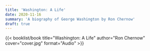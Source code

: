 ```yaml
---
title: 'Washington: A Life'
date: 2020-11-16
summary: 'A biography of George Washington by Ron Chernow'
draft: true
---
```


{{< booklist/book
title="Washington: A Life"
author="Ron Chernow"
cover="cover.jpg"
format="Audio" >}}
